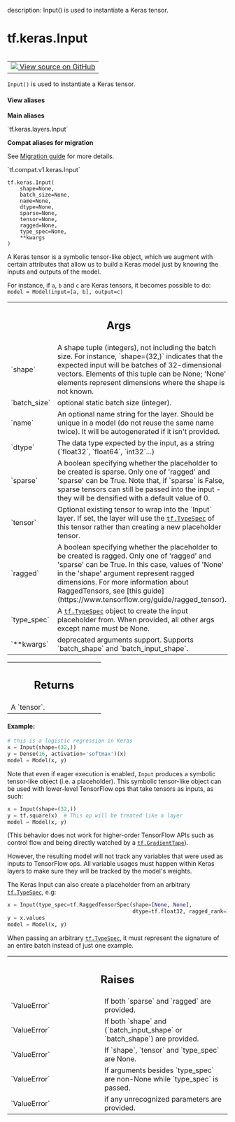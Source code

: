 description: Input() is used to instantiate a Keras tensor.

<div itemscope itemtype="http://developers.google.com/ReferenceObject">
<meta itemprop="name" content="tf.keras.Input" />
<meta itemprop="path" content="Stable" />
</div>

# tf.keras.Input

<!-- Insert buttons and diff -->

<table class="tfo-notebook-buttons tfo-api nocontent" align="left">
<td>
  <a target="_blank" href="https://github.com/keras-team/keras/tree/v2.15.0/keras/engine/input_layer.py#L295-L463">
    <img src="https://www.tensorflow.org/images/GitHub-Mark-32px.png" />
    View source on GitHub
  </a>
</td>
</table>



`Input()` is used to instantiate a Keras tensor.


<section class="expandable">
  <h4 class="showalways">View aliases</h4>
  <p>
<b>Main aliases</b>
<p>`tf.keras.layers.Input`</p>

<b>Compat aliases for migration</b>
<p>See
<a href="https://www.tensorflow.org/guide/migrate">Migration guide</a> for
more details.</p>
<p>`tf.compat.v1.keras.Input`</p>
</p>
</section>

<pre class="devsite-click-to-copy prettyprint lang-py tfo-signature-link">
<code>tf.keras.Input(
    shape=None,
    batch_size=None,
    name=None,
    dtype=None,
    sparse=None,
    tensor=None,
    ragged=None,
    type_spec=None,
    **kwargs
)
</code></pre>



<!-- Placeholder for "Used in" -->

A Keras tensor is a symbolic tensor-like object, which we augment with
certain attributes that allow us to build a Keras model just by knowing the
inputs and outputs of the model.

For instance, if `a`, `b` and `c` are Keras tensors,
it becomes possible to do:
`model = Model(input=[a, b], output=c)`

<!-- Tabular view -->
 <table class="responsive fixed orange">
<colgroup><col width="214px"><col></colgroup>
<tr><th colspan="2"><h2 class="add-link">Args</h2></th></tr>

<tr>
<td>
`shape`<a id="shape"></a>
</td>
<td>
A shape tuple (integers), not including the batch size.
For instance, `shape=(32,)` indicates that the expected input
will be batches of 32-dimensional vectors. Elements of this tuple
can be None; 'None' elements represent dimensions where the shape is
not known.
</td>
</tr><tr>
<td>
`batch_size`<a id="batch_size"></a>
</td>
<td>
optional static batch size (integer).
</td>
</tr><tr>
<td>
`name`<a id="name"></a>
</td>
<td>
An optional name string for the layer.
Should be unique in a model (do not reuse the same name twice).
It will be autogenerated if it isn't provided.
</td>
</tr><tr>
<td>
`dtype`<a id="dtype"></a>
</td>
<td>
The data type expected by the input, as a string
(`float32`, `float64`, `int32`...)
</td>
</tr><tr>
<td>
`sparse`<a id="sparse"></a>
</td>
<td>
A boolean specifying whether the placeholder to be created is
sparse. Only one of 'ragged' and 'sparse' can be True. Note that,
if `sparse` is False, sparse tensors can still be passed into the
input - they will be densified with a default value of 0.
</td>
</tr><tr>
<td>
`tensor`<a id="tensor"></a>
</td>
<td>
Optional existing tensor to wrap into the `Input` layer.
If set, the layer will use the <a href="../../tf/TypeSpec.md"><code>tf.TypeSpec</code></a> of this tensor rather
than creating a new placeholder tensor.
</td>
</tr><tr>
<td>
`ragged`<a id="ragged"></a>
</td>
<td>
A boolean specifying whether the placeholder to be created is
ragged. Only one of 'ragged' and 'sparse' can be True. In this case,
values of 'None' in the 'shape' argument represent ragged
dimensions.  For more information about RaggedTensors, see
[this guide](https://www.tensorflow.org/guide/ragged_tensor).
</td>
</tr><tr>
<td>
`type_spec`<a id="type_spec"></a>
</td>
<td>
A <a href="../../tf/TypeSpec.md"><code>tf.TypeSpec</code></a> object to create the input placeholder from.
When provided, all other args except name must be None.
</td>
</tr><tr>
<td>
`**kwargs`<a id="**kwargs"></a>
</td>
<td>
deprecated arguments support. Supports `batch_shape` and
`batch_input_shape`.
</td>
</tr>
</table>



<!-- Tabular view -->
 <table class="responsive fixed orange">
<colgroup><col width="214px"><col></colgroup>
<tr><th colspan="2"><h2 class="add-link">Returns</h2></th></tr>
<tr class="alt">
<td colspan="2">
A `tensor`.
</td>
</tr>

</table>



#### Example:



```python
# this is a logistic regression in Keras
x = Input(shape=(32,))
y = Dense(16, activation='softmax')(x)
model = Model(x, y)
```

Note that even if eager execution is enabled,
`Input` produces a symbolic tensor-like object (i.e. a placeholder).
This symbolic tensor-like object can be used with lower-level
TensorFlow ops that take tensors as inputs, as such:

```python
x = Input(shape=(32,))
y = tf.square(x)  # This op will be treated like a layer
model = Model(x, y)
```

(This behavior does not work for higher-order TensorFlow APIs such as
control flow and being directly watched by a <a href="../../tf/GradientTape.md"><code>tf.GradientTape</code></a>).

However, the resulting model will not track any variables that were
used as inputs to TensorFlow ops. All variable usages must happen within
Keras layers to make sure they will be tracked by the model's weights.

The Keras Input can also create a placeholder from an arbitrary
<a href="../../tf/TypeSpec.md"><code>tf.TypeSpec</code></a>, e.g:

```python
x = Input(type_spec=tf.RaggedTensorSpec(shape=[None, None],
                                        dtype=tf.float32, ragged_rank=1))
y = x.values
model = Model(x, y)
```
When passing an arbitrary <a href="../../tf/TypeSpec.md"><code>tf.TypeSpec</code></a>, it must represent the signature of
an entire batch instead of just one example.

<!-- Tabular view -->
 <table class="responsive fixed orange">
<colgroup><col width="214px"><col></colgroup>
<tr><th colspan="2"><h2 class="add-link">Raises</h2></th></tr>

<tr>
<td>
`ValueError`<a id="ValueError"></a>
</td>
<td>
If both `sparse` and `ragged` are provided.
</td>
</tr><tr>
<td>
`ValueError`<a id="ValueError"></a>
</td>
<td>
If both `shape` and (`batch_input_shape` or `batch_shape`) are
provided.
</td>
</tr><tr>
<td>
`ValueError`<a id="ValueError"></a>
</td>
<td>
If `shape`, `tensor` and `type_spec` are None.
</td>
</tr><tr>
<td>
`ValueError`<a id="ValueError"></a>
</td>
<td>
If arguments besides `type_spec` are non-None while
`type_spec` is passed.
</td>
</tr><tr>
<td>
`ValueError`<a id="ValueError"></a>
</td>
<td>
if any unrecognized parameters are provided.
</td>
</tr>
</table>

